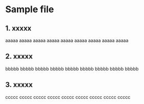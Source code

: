 # Sample file

## 1. xxxxx

aaaaa aaaaa aaaaa
aaaaa aaaaa aaaaa
aaaaa aaaaa aaaaa

## 2. xxxxx

bbbbb bbbbb bbbbb
bbbbb bbbbb bbbbb
bbbbb bbbbb bbbbb

## 3. xxxxx

ccccc ccccc ccccc
ccccc ccccc ccccc
ccccc ccccc ccccc
